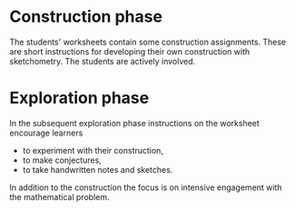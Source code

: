 # Construction phase

The students' worksheets contain some construction assignments.
These are short instructions for developing their own construction with sketchometry.
The students are actively involved.

# Exploration phase

In the subsequent exploration phase instructions on the worksheet encourage learners

- to experiment with their construction,
- to make conjectures,
- to take handwritten notes and sketches.

In addition to the construction the focus is on intensive engagement with the mathematical problem.